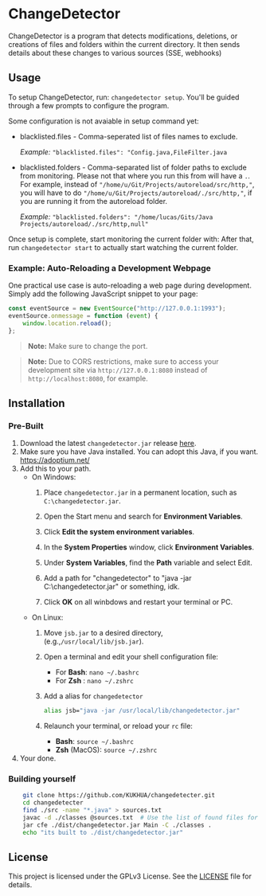 # ChangeDetector

ChangeDetector is a program that detects modifications, deletions, or creations of files and folders within the current directory. It then sends details about these changes to various sources (SSE, webhooks)

## Usage
To setup ChangeDetector, run: `changedetector setup`. You'll be guided through a few prompts to configure the program.

Some configuration is not avaiable in setup command yet:
* blacklisted.files - Comma-seperated list of files names to exclude.
 
    *Example:*  `"blacklisted.files": "Config.java,FileFilter.java`
* blacklisted.folders - Comma-separated list of folder paths to exclude from monitoring. Please not that where you run this from will have a `.`. For example, instead of `"/home/u/Git/Projects/autoreload/src/http,"`, you will have to do `"/home/u/Git/Projects/autoreload/./src/http,"`, if you are running it from the autoreload folder.

    *Example:* `"blacklisted.folders": "/home/lucas/Gits/Java Projects/autoreload/./src/http,null"`


Once setup is complete, start monitoring the current folder with:
After that, run `changedetector start` to actually start watching the current folder.

### Example: Auto-Reloading a Development Webpage

One practical use case is auto-reloading a web page during development. Simply add the following JavaScript snippet to your page:
```javascript
const eventSource = new EventSource("http://127.0.0.1:1993");
eventSource.onmessage = function (event) {
    window.location.reload();
};

```
> **Note:** Make sure to change the port.

>  **Note:** Due to CORS restrictions, make sure to access your development site via `http://127.0.0.1:8080` instead of `http://localhost:8080`, for example.


## Installation
### Pre-Built
1. Download the latest `changedetector.jar` release [here](https://github.com/KUKHUA/changedetecter/releases).
3. Make sure you have Java installed. You can adopt this Java, if you want. https://adoptium.net/
2. Add this to your path.
    * On Windows:
        1.  Place `changedetector.jar` in a permanent location, such as `C:\changedetector.jar`.

        2.  Open the Start menu and search for **Environment Variables**.

        3.  Click **Edit the system environment variables**.

        4.  In the **System Properties** window, click **Environment Variables**.

        5.  Under **System Variables**, find the **Path** variable and select Edit.

        6. Add a path for "changedetector" to "java -jar C:\changedetector.jar" or something, idk.

        7.  Click **OK** on all winbdows and restart your terminal or PC.
    * On Linux:
        1.  Move `jsb.jar` to a desired directory, (e.g.,`/usr/local/lib/jsb.jar`).

        2.  Open a terminal and edit your shell configuration file:
            * For **Bash**: `nano ~/.bashrc`
            * For **Zsh** : `nano ~/.zshrc`

        3. Add a alias for `changedetector`
            ```bash
            alias jsb="java -jar /usr/local/lib/changedetector.jar"
            ```

        4. Relaunch your terminal, or reload your `rc` file:
            *  **Bash**: `source ~/.bashrc `
            *  **Zsh** (MacOS): `source ~/.zshrc` 
3. Your done.

### Building yourself
```bash
    git clone https://github.com/KUKHUA/changedetecter.git
    cd changedetecter
    find ./src -name "*.java" > sources.txt
    javac -d ./classes @sources.txt  # Use the list of found files for compilation
    jar cfe ./dist/changedetector.jar Main -C ./classes .
    echo "its built to ./dist/changedetector.jar"
````

## License

This project is licensed under the GPLv3 License. See the [LICENSE](#) file for details.
